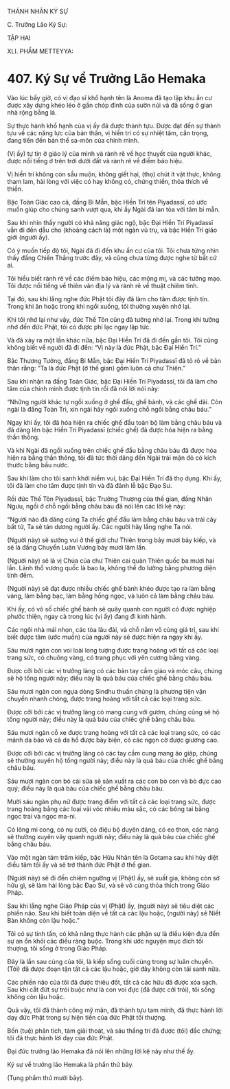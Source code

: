 THÁNH NHÂN KÝ SỰ

C. Trưởng Lão Ký Sự:

TẬP HAI

XLI. PHẨM METTEYYA:

# 407. Ký Sự về Trưởng Lão Hemaka

Vào lúc bấy giờ, có vị đạo sĩ khổ hạnh tên là Anoma đã tạo lập khu ẩn cư được xây dựng khéo léo ở gần chóp đỉnh của sườn núi và đã sống ở gian nhà rộng bằng lá.

Sự thực hành khổ hạnh của vị ấy đã được thành tựu. Được đạt đến sự thành tựu về các năng lực của bản thân, vị hiền trí có sự nhiệt tâm, cẩn trọng, đang tiến đến bản thể sa-môn của chính mình.

(Vị ấy) tự tin ở giáo lý của mình và rành rẽ về học thuyết của người khác, được nổi tiếng ở trên trời dưới đất và rành rẽ về điềm báo hiệu.

Vị hiền trí không còn sầu muộn, không giết hại, (thọ) chút ít vật thực, không tham lam, hài lòng với việc có hay không có, chứng thiền, thỏa thích về thiền.

Bậc Toàn Giác cao cả, đấng Bi Mẫn, bậc Hiền Trí tên Piyadassī, có ước muốn giúp cho chúng sanh vượt qua, khi ấy Ngài đã lan tỏa với tâm bi mẫn.

Sau khi nhìn thấy người có khả năng giác ngộ, bậc Đại Hiền Trí Piyadassī vẫn đi đến dẫu cho (khoảng cách là) một ngàn vũ trụ, và bậc Hiền Trí giáo giới (người ấy).

Có ý muốn tiếp độ tôi, Ngài đã đi đến khu ẩn cư của tôi. Tôi chưa từng nhìn thấy đấng Chiến Thắng trước đây, và cũng chưa từng được nghe từ bất cứ ai.

Tôi hiểu biết rành rẽ về các điềm báo hiệu, các mộng mị, và các tướng mạo. Tôi được nổi tiếng về thiên văn địa lý và rành rẽ về thuật chiêm tinh.

Tại đó, sau khi lắng nghe đức Phật tôi đây đã làm cho tâm được tịnh tín. Trong khi ăn hoặc trong khi ngồi xuống, tôi thường xuyên nhớ lại.

Khi tôi nhớ lại như vậy, đức Thế Tôn cũng đã tưởng nhớ lại. Trong khi tưởng nhớ đến đức Phật, tôi có được phỉ lạc ngay lập tức.

Và đã xảy ra một lần khác nữa, bậc Đại Hiền Trí đã đi đến gần tôi. Tôi cũng không biết về người đã đi đến: “Vị này là đức Phật, bậc Đại Hiền Trí.”

Bậc Thương Tưởng, đấng Bi Mẫn, bậc Đại Hiền Trí Piyadassī đã tỏ rõ về bản thân rằng: “Ta là đức Phật (ở thế gian) gồm luôn cả chư Thiên.”

Sau khi nhận ra đấng Toàn Giác, bậc Đại Hiền Trí Piyadassī, tôi đã làm cho tâm của chính mình được tịnh tín rồi đã nói lời nói này:

“Những người khác tự ngồi xuống ở ghế đẩu, ghế bành, và các ghế dài. Còn ngài là đấng Toàn Tri, xin ngài hãy ngồi xuống chỗ ngồi bằng châu báu.”

Ngay khi ấy, tôi đã hóa hiện ra chiếc ghế đẩu toàn bộ làm bằng châu báu và đã dâng lên bậc Hiền Trí Piyadassī (chiếc ghế) đã được hóa hiện ra bằng thần thông.

Và khi Ngài đã ngồi xuống trên chiếc ghế đẩu bằng châu báu đã được hóa hiện ra bằng thần thông, tôi đã tức thời dâng đến Ngài trái mận đỏ có kích thước bằng bầu nước.

Sau khi làm cho tôi sanh khởi niềm vui, bậc Đại Hiền Trí đã thọ dụng. Khi ấy, tôi đã làm cho tâm được tịnh tín và đã đảnh lễ bậc Đạo Sư.

Rồi đức Thế Tôn Piyadassī, bậc Trưởng Thượng của thế gian, đấng Nhân Ngưu, ngồi ở chỗ ngồi bằng châu báu đã nói lên các lời kệ này:

“Người nào đã dâng cúng Ta chiếc ghế đẩu làm bằng châu báu và trái cây bất tử, Ta sẽ tán dương người ấy. Các người hãy lắng nghe Ta nói.

(Người này) sẽ sướng vui ở thế giới chư Thiên trong bảy mươi bảy kiếp, và sẽ là đấng Chuyển Luân Vương bảy mươi lăm lần.

(Người này) sẽ là vị Chúa của chư Thiên cai quản Thiên quốc ba mươi hai lần. Lãnh thổ vương quốc là bao la, không thể đo lường bằng phương diện tính đếm.

(Người này) sẽ đạt được nhiều chiếc ghế bành khéo được tạo ra làm bằng vàng, làm bằng bạc, làm bằng hồng ngọc, và luôn cả làm bằng châu báu.

Khi ấy, có vô số chiếc ghế bành sẽ quây quanh con người có được nghiệp phước thiện, ngay cả trong lúc (vị ấy) đang đi kinh hành.

Các ngôi nhà mái nhọn, các tòa lâu đài, và chỗ nằm vô cùng giá trị, sau khi biết được tâm (ước muốn) của người này sẽ được hiện ra ngay khi ấy.

Sáu mươi ngàn con voi loài long tượng được trang hoàng với tất cả các loại trang sức, có chuông vàng, có trang phục với yên cương bằng vàng.

Được cỡi bởi các vị trưởng làng có các bàn tay cầm giáo và móc câu, chúng sẽ hộ tống người này; điều này là quả báu của chiếc ghế bằng châu báu.

Sáu mươi ngàn con ngựa dòng Sindhu thuần chủng là phương tiện vận chuyển nhanh chóng, được trang hoàng với tất cả các loại trang sức.

Được cỡi bởi các vị trưởng làng có mang cung với gươm, chúng cũng sẽ hộ tống người này; điều này là quả báu của chiếc ghế bằng châu báu.

Sáu mươi ngàn cỗ xe được trang hoàng với tất cả các loại trang sức, có các mảnh da báo và cả da hổ được bày biện, có các ngọn cờ được giương cao.

Được cỡi bởi các vị trưởng làng có các tay cầm cung mang áo giáp, chúng sẽ thường xuyên hộ tống người này; điều này là quả báu của chiếc ghế bằng châu báu.

Sáu mươi ngàn con bò cái sữa sẽ sản xuất ra các con bò con và bò đực cao quý; điều này là quả báu của chiếc ghế bằng châu báu.

Mười sáu ngàn phụ nữ được trang điểm với tất cả các loại trang sức, được trang hoàng bằng các loại vải vóc nhiều màu sắc, có các bông tai bằng ngọc trai và ngọc ma-ni.

Có lông mi cong, có nụ cười, có điệu bộ duyên dáng, có eo thon, các nàng sẽ thường xuyên vây quanh người này; điều này là quả báu của chiếc ghế bằng châu báu.

Vào một ngàn tám trăm kiếp, bậc Hữu Nhãn tên là Gotama sau khi hủy diệt điều tăm tối ấy và sẽ trở thành đức Phật ở thế gian.

(Người này) sẽ đi đến chiêm ngưỡng vị (Phật) ấy, sẽ xuất gia, không còn sở hữu gì, sẽ làm hài lòng bậc Đạo Sư, và sẽ vô cùng thỏa thích trong Giáo Pháp.

Sau khi lắng nghe Giáo Pháp của vị (Phật) ấy, (người này) sẽ tiêu diệt các phiền não. Sau khi biết toàn diện về tất cả các lậu hoặc, (người này) sẽ Niết Bàn không còn lậu hoặc.”

Tôi có sự tinh tấn, có khả năng thực hành các phận sự là điều kiện đưa đến sự an ổn khỏi các điều ràng buộc. Trong khi ước nguyện mục đích tối thượng, tôi sống ở trong Giáo Pháp.

Đây là lần sau cùng của tôi, là kiếp sống cuối cùng trong sự luân chuyển. (Tôi) đã được đoạn tận tất cả các lậu hoặc, giờ đây không còn tái sanh nữa.

Các phiền não của tôi đã được thiêu đốt, tất cả các hữu đã được xóa sạch. Sau khi cắt đứt sự trói buộc như là con voi đực (đã được cởi trói), tôi sống không còn lậu hoặc.

Quả vậy, tôi đã thành công mỹ mãn, đã thành tựu tam minh, đã thực hành lời dạy đức Phật trong sự hiện tiền của đức Phật tối thượng.

Bốn (tuệ) phân tích, tám giải thoát, và sáu thắng trí đã được (tôi) đắc chứng; tôi đã thực hành lời dạy của đức Phật.

Đại đức trưởng lão Hemaka đã nói lên những lời kệ này như thế ấy.

Ký sự về trưởng lão Hemaka là phần thứ bảy.

(Tụng phẩm thứ mười bảy).
